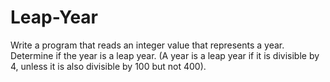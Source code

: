 # Leap-Year
Write a program that reads an integer value that represents a year. Determine if the year is a leap year. (A year is a leap year if it is divisible by 4, unless it is also divisible by 100 but not 400).
